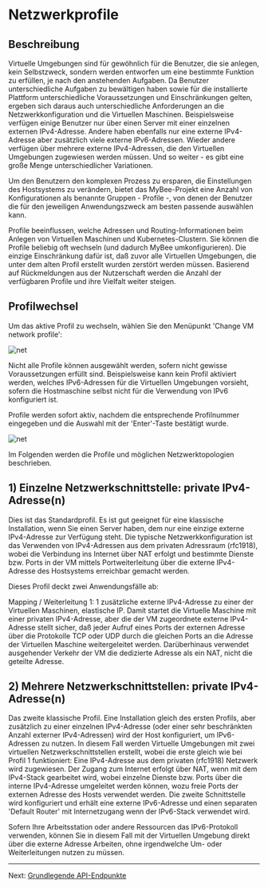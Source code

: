 # Netzwerkprofile

## Beschreibung

Virtuelle Umgebungen sind für gewöhnlich für die Benutzer, die sie anlegen, kein Selbstzweck, sondern werden entworfen um eine bestimmte Funktion zu erfüllen, je nach den anstehenden Aufgaben. Da Benutzer unterschiedliche Aufgaben zu bewältigen haben sowie für die installierte Plattform unterschiedliche Voraussetzungen und Einschränkungen gelten, ergeben sich daraus auch unterschiedliche Anforderungen an die Netzwerkkonfiguration und die Virtuellen Maschinen. Beispielsweise verfügen einige Benutzer nur über einen Server mit einer einzelnen externen IPv4-Adresse. Andere haben ebenfalls nur eine externe IPv4-Adresse aber zusätzlich viele externe IPv6-Adressen. Wieder andere verfügen über mehrere externe IPv4-Adressen, die den Virtuellen Umgebungen zugewiesen werden müssen. Und so weiter - es gibt eine große Menge unterschiedlicher Variationen.

Um den Benutzern den komplexen Prozess zu ersparen, die Einstellungen des Hostsystems zu verändern, bietet das MyBee-Projekt eine Anzahl von Konfigurationen als benannte Gruppen - Profile -, von denen der Benutzer die für den jeweiligen Anwendungszweck am besten passende auswählen kann.

Profile beeinflussen, welche Adressen und Routing-Informationen beim Anlegen von Virtuellen Maschinen und Kubernetes-Clustern. Sie können die Profile beliebig oft wechseln (und dadurch MyBee umkonfigurieren). Die einzige Einschränkung dafür ist, daß zuvor alle Virtuellen Umgebungen, die unter dem alten Profil erstellt wurden zerstört werden müssen. Basierend auf Rückmeldungen aus der Nutzerschaft werden die Anzahl der verfügbaren Profile und ihre Vielfalt weiter steigen.

## Profilwechsel

Um das aktive Profil zu wechseln, wählen Sie den Menüpunkt 'Change VM network profile':

![net](https://user-images.githubusercontent.com/926409/163693214-04a0f579-e36c-44d2-a877-2b790f90291d.png)

Nicht alle Profile können ausgewählt werden, sofern nicht gewisse Voraussetzungen erfüllt sind. Beispielsweise kann kein Profil aktiviert werden, welches IPv6-Adressen für die Virtuellen Umgebungen vorsieht, sofern die Hostmaschine selbst nicht für die Verwendung von IPv6 konfiguriert ist.

Profile werden sofort aktiv, nachdem die entsprechende Profilnummer eingegeben und die Auswahl mit der 'Enter'-Taste bestätigt wurde.

![net](https://user-images.githubusercontent.com/926409/163694702-63a21af7-aaea-4d68-a97f-dd0e55b360bf.png)

Im Folgenden werden die Profile und möglichen Netzwerktopologien beschrieben.

## 1) Einzelne Netzwerkschnittstelle: private IPv4-Adresse(n)

Dies ist das Standardprofil. Es ist gut geeignet für eine klassische Installation, wenn Sie einen Server haben, dem nur eine einzige externe IPv4-Adresse zur Verfügung steht. Die typische Netzwerkkonfiguration ist das Verwenden von IPv4-Adressen aus dem privaten Adressraum (rfc1918), wobei die Verbindung ins Internet über NAT erfolgt und bestimmte Dienste bzw. Ports in der VM mittels Portweiterleitung über die externe IPv4-Adresse des Hostsystems erreichbar gemacht werden.

Dieses Profil deckt zwei Anwendungsfälle ab:

Mapping / Weiterleitung 1: 1 zusätzliche externe IPv4-Adresse zu einer der Virtuellen Maschinen, elastische IP. Damit startet die Virtuelle Maschine mit einer privaten IPv4-Adresse, aber die der VM zugeordnete externe IPv4-Adresse stellt sicher, daß jeder Aufruf eines Ports der externen Adresse über die Protokolle TCP oder UDP durch die gleichen Ports an die Adresse der Virtuellen Maschine weitergeleitet werden. Darüberhinaus verwendet ausgehender Verkehr der VM die dedizierte Adresse als ein NAT, nicht die geteilte Adresse.

## 2) Mehrere Netzwerkschnittstellen: private IPv4-Adresse(n)

Das zweite klassische Profil. Eine Installation gleich des ersten Profils, aber zusätzlich zu einer einzelnen IPv4-Adresse (oder einer sehr beschränkten Anzahl externer IPv4-Adressen) wird der Host konfiguriert, um IPv6-Adressen zu nutzen. In diesem Fall werden Virtuelle Umgebungen mit zwei virtuellen Netzwerkschnittstellen erstellt, wobei die erste gleich wie bei Profil 1 funktioniert: Eine IPv4-Adresse aus dem privaten (rfc1918) Netzwerk wird zugewiesen. Der Zugang zum Internet erfolgt über NAT, wenn mit dem IPv4-Stack gearbeitet wird, wobei einzelne Dienste bzw. Ports über die interne IPv4-Adresse umgeleitet werden können, wozu freie Ports der externen Adresse des Hosts verwendet werden. Die zweite Schnittstelle wird konfiguriert und erhält eine externe IPv6-Adresse und einen separaten 'Default Router' mit Internetzugang wenn der IPv6-Stack verwendet wird.

Sofern Ihre Arbeitsstation oder andere Ressourcen das IPv6-Protokoll verwenden, können Sie in diesem Fall mit der Virtuellen Umgebung direkt über die externe Adresse Arbeiten, ohne irgendwelche Um- oder Weiterleitungen nutzen zu müssen.

---

Next: [Grundlegende API-Endpunkte](api.md)
